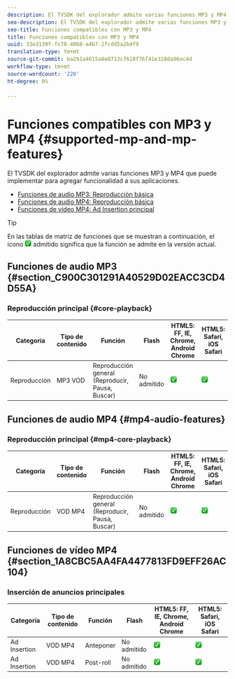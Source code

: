 ```yaml
---
description: El TVSDK del explorador admite varias funciones MP3 y MP4 que puede implementar para agregar funcionalidad a sus aplicaciones.
seo-description: El TVSDK del explorador admite varias funciones MP3 y MP4 que puede implementar para agregar funcionalidad a sus aplicaciones.
seo-title: Funciones compatibles con MP3 y MP4
title: Funciones compatibles con MP3 y MP4
uuid: 33e3130f-fc78-40b8-a4b7-2fcdd5a2b4f9
translation-type: tm+mt
source-git-commit: ba291a4615a8e0713cf610f76f41e328da96ec4d
workflow-type: tm+mt
source-wordcount: '220'
ht-degree: 0%

---
```



# Funciones compatibles con MP3 y MP4 {#supported-mp-and-mp-features}

El TVSDK del explorador admite varias funciones MP3 y MP4 que puede implementar para agregar funcionalidad a sus aplicaciones.
* [Funciones de audio MP3: Reproducción básica](#core-playback)
* [Funciones de audio MP4: Reproducción básica](#mp4-audio-features)
* [Funciones de vídeo MP4: Ad Insertion principal](#section_1A8CBC5AA4FA4477813FD9EFF26AC104)

>[!TIP]
>
>En las tablas de matriz de funciones que se muestran a continuación, el icono ![](assets/supported15.png) admitido significa que la función se admite en la versión actual.

## Funciones de audio MP3 {#section_C900C301291A40529D02EACC3CD4D55A}

### Reproducción principal {#core-playback}

| Categoría | Tipo de contenido | Función | Flash | HTML5: FF, IE, Chrome, Android Chrome | HTML5: Safari, iOS Safari |
|--- |--- |--- |--- |--- |--- |
| Reproducción | MP3 VOD | Reproducción general (Reproducir, Pausa, Buscar) | No admitido | ![icono admitido](assets/supported15.png) | ![icono admitido](assets/supported15.png) |

## Funciones de audio MP4 {#mp4-audio-features}

### Reproducción principal {#mp4-core-playback}

| Categoría | Tipo de contenido | Función | Flash | HTML5: FF, IE, Chrome, Android Chrome | HTML5: Safari, iOS Safari |
|--- |--- |--- |--- |--- |--- |
| Reproducción | VOD MP4 | Reproducción general (Reproducir, Pausa, Buscar) | No admitido | ![icono admitido](assets/supported15.png) | ![icono admitido](assets/supported15.png) |

## Funciones de vídeo MP4 {#section_1A8CBC5AA4FA4477813FD9EFF26AC104}

### Inserción de anuncios principales

| Categoría | Tipo de contenido | Función | Flash | HTML5: FF, IE, Chrome, Android Chrome | HTML5: Safari, iOS Safari |
|--- |--- |--- |--- |--- |--- |
| Ad Insertion | VOD MP4 | Anteponer | No admitido | ![icono admitido](assets/supported15.png) | ![icono admitido](assets/supported15.png) |
| Ad Insertion | VOD MP4 | Post-roll | No admitido | ![icono admitido](assets/supported15.png) | ![icono admitido](assets/supported15.png) |